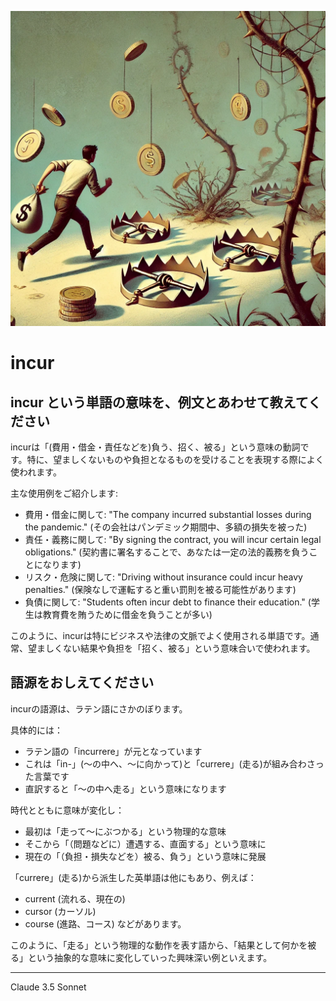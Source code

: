 ![incur](./imgs/incur.webp)

# incur

## incur という単語の意味を、例文とあわせて教えてください

incurは「(費用・借金・責任などを)負う、招く、被る」という意味の動詞です。特に、望ましくないものや負担となるものを受けることを表現する際によく使われます。

主な使用例をご紹介します:

- 費用・借金に関して: "The company incurred substantial losses during the pandemic." (その会社はパンデミック期間中、多額の損失を被った)
- 責任・義務に関して: "By signing the contract, you will incur certain legal obligations." (契約書に署名することで、あなたは一定の法的義務を負うことになります)
- リスク・危険に関して: "Driving without insurance could incur heavy penalties." (保険なしで運転すると重い罰則を被る可能性があります)
- 負債に関して: "Students often incur debt to finance their education." (学生は教育費を賄うために借金を負うことが多い)

このように、incurは特にビジネスや法律の文脈でよく使用される単語です。通常、望ましくない結果や負担を「招く、被る」という意味合いで使われます。

## 語源をおしえてください

incurの語源は、ラテン語にさかのぼります。

具体的には：

- ラテン語の「incurrere」が元となっています
- これは「in-」(〜の中へ、〜に向かって)と「currere」(走る)が組み合わさった言葉です
- 直訳すると「〜の中へ走る」という意味になります

時代とともに意味が変化し：

- 最初は「走って〜にぶつかる」という物理的な意味
- そこから「（問題などに）遭遇する、直面する」という意味に
- 現在の「（負担・損失などを）被る、負う」という意味に発展

「currere」(走る)から派生した英単語は他にもあり、例えば：

- current (流れる、現在の)
- cursor (カーソル)
- course (進路、コース) などがあります。

このように、「走る」という物理的な動作を表す語から、「結果として何かを被る」という抽象的な意味に変化していった興味深い例といえます。


---
Claude 3.5 Sonnet
